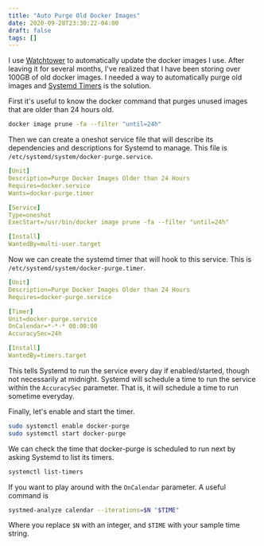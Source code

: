 ```yaml
---
title: "Auto Purge Old Docker Images"
date: 2020-09-28T23:30:22-04:00
draft: false
tags: []
---
```


I use [Watchtower](https://github.com/containrrr/watchtower) to automatically update the docker images I use. After leaving it for several months, I've realized that I have been storing over 100GB of old docker images. I needed a way to automatically purge  old images and [Systemd Timers](https://opensource.com/article/20/7/systemd-timers) is the solution.

First it's useful to know the docker command that purges unused images that are older than 24 hours old.

```bash
docker image prune -fa --filter "until=24h"
```

Then we can create a oneshot service file that will describe its dependencies and descriptions for Systemd to manage. This file is `/etc/systemd/system/docker-purge.service`.

```yml
[Unit]
Description=Purge Docker Images Older than 24 Hours
Requires=docker.service
Wants=docker-purge.timer

[Service]
Type=oneshot
ExecStart=/usr/bin/docker image prune -fa --filter "until=24h"

[Install]
WantedBy=multi-user.target
```

Now we can create the systemd timer that will hook to this service. This is `/etc/systemd/system/docker-purge.timer`.

```yaml
[Unit]
Description=Purge Docker Images Older than 24 Hours
Requires=docker-purge.service

[Timer]
Unit=docker-purge.service
OnCalendar=*-*-* 00:00:00
AccuracySec=24h

[Install]
WantedBy=timers.target
```

This tells Systemd to run the service every day if enabled/started, though not necessarily at midnight. Systemd will schedule a time to run the service within the `AccuracySec` parameter. That is, it will schedule a time to run sometime everyday. 

Finally, let's enable and start the timer.

```bash
sudo systemctl enable docker-purge
sudo systemctl start docker-purge
```

We can check the time that docker-purge is scheduled to run next by asking Systemd to list its timers.

```bash
systemctl list-timers
```

If you want to play around with the `OnCalendar` parameter.  A useful command is

```bash
systmed-analyze calendar --iterations=$N "$TIME"
```

Where you replace `$N` with an integer, and `$TIME` with your sample time string.